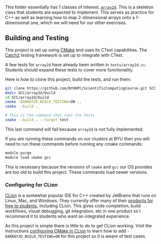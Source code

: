 This folder essentially has 1 classes of interest, [`array2d`](include/fsl/array2d.hh). This is a skeleton class that students are expected to implement. This serves as practice for C++ as well as learning how to map 2-dimensional arrays onto a 1-dimensional one, which we will need for our other exercises.

## Building and Testing

This project is set up using [CMake](https://cmake.org/) and uses its CTest capabilities. The [Catch2](https://github.com/catchorg/Catch2) testing framework is set up to integrate with CTest.

A few tests for `array2d` have already been written in `tests/array2d.cc`. Students should expand these tests to cover more functionality.

Here is how to clone this project, build the tests, and run them:

```bash
git clone https://github.com/BYUHPC/ScientificComputingCourse.git SCC
mkdir SCC/array2d/build
cd SCC/array2d/build
cmake -DARRAY2D_BUILD_TESTING=ON ..
cmake --build .

# This is the command that runs the tests
cmake --build . --target test
```
This last command will fail because `array2d` is not fully implemented.

If you are running these commands on our clusters at BYU then you will need to run these commands before running any cmake commands:

```bash
module purge
module load cmake gcc
```

This is necessary because the versions of `cmake` and `gcc` our OS provides are too old to build this project. These commands load newer versions.

### Configuring for CLion
[CLion](https://www.jetbrains.com/clion/) is a somewhat popular IDE for C++ created by JetBrains that runs on Linux, Mac, and Windows. They currently offer many of their [products for free to students](https://www.jetbrains.com/student/), including CLion. This gives code completion, build workflows, visual debugging, git integration, etc in  one product so I recommend it to students who want an integrated experience.

As this project is simple there is little to do to get CLion working. Visit the instructions [configuring CMake in CLion](https://www.jetbrains.com/help/clion/configuring-cmake.html) to learn how to add `-DARRAY2D_BUILD_TESTING=ON` for this project so it is aware of test cases.